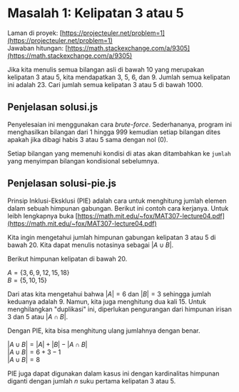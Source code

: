 # Masalah 1: Kelipatan 3 atau 5

Laman di proyek: [https://projecteuler.net/problem=1](https://projecteuler.net/problem=1)  
Jawaban hitungan: [https://math.stackexchange.com/a/9305](https://math.stackexchange.com/a/9305)

Jika kita menulis semua bilangan asli di bawah 10 yang merupakan kelipatan 3 atau 5, kita mendapatkan 3, 5, 6, dan 9. Jumlah semua kelipatan ini adalah 23.
Cari jumlah semua kelipatan 3 atau 5 di bawah 1000.

## Penjelasan solusi.js
Penyelesaian ini menggunakan cara _brute-force_. Sederhananya, program ini menghasilkan bilangan dari 1 hingga 999 kemudian setiap bilangan dites apakah jika dibagi habis 3 atau 5 sama dengan nol (0).

Setiap bilangan yang memenuhi kondisi di atas akan ditambahkan ke `jumlah` yang menyimpan bilangan kondisional sebelumnya.

## Penjelasan solusi-pie.js
Prinsip Inklusi-Eksklusi (PIE) adalah cara untuk menghitung jumlah elemen dalam sebuah himpunan gabungan. Berikut ini contoh cara kerjanya. Untuk leibh lengkapnya buka [https://math.mit.edu/~fox/MAT307-lecture04.pdf](https://math.mit.edu/~fox/MAT307-lecture04.pdf)

Kita ingin mengetahui jumlah himpunan gabungan kelipatan 3 atau 5 di bawah 20. Kita dapat menulis notasinya sebagai $|A ∪ B|$.

Berikut himpunan kelipatan di bawah 20.

$A = \{3, 6, 9, 12, 15, 18\}$<br>
$B = \{5, 10, 15\}$

Dari atas kita mengetahui bahwa $|A| = 6$ dan $|B| = 3$ sehingga jumlah keduanya adalah 9. Namun, kita juga menghitung dua kali 15. Untuk menghilangkan "duplikasi" ini, diperlukan pengurangan dari himpunan irisan 3 dan 5 atau $|A ∩ B|$.

Dengan PIE, kita bisa menghitung ulang jumlahnya dengan benar.

$|A ∪ B| = |A| + |B| - |A ∩ B|$<br>
$|A ∪ B| = 6 + 3 - 1$<br>
$|A ∪ B| = 8$

PIE juga dapat digunakan dalam kasus ini dengan kardinalitas himpunan diganti dengan jumlah _n_ suku pertama kelipatan 3 atau 5.

